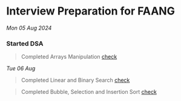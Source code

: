 # Interview Preparation for FAANG

_Mon 05 Aug 2024_

### Started DSA

> Completed Arrays Manipulation [check](./DSA/arrays/array-manipulation/main.cpp)

_Tue 06 Aug_

> Completed Linear and Binary Search [check](./DSA/arrays/searching-sorting/searching.cpp)

> Completed Bubble, Selection and Insertion Sort [check](./DSA/arrays/searching-sorting/sorting.cpp)
